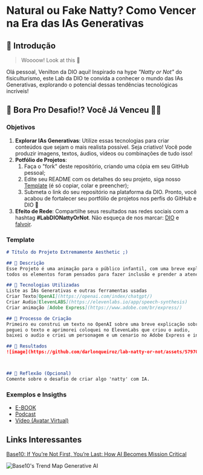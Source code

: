 # Natural ou Fake Natty? Como Vencer na Era das IAs Generativas

## 🚀 Introdução

> Woooow! Look at this 👀

Olá pessoal, Venilton da DIO aqui! Inspirado na hype _"Natty or Not"_ do fisiculturismo, este Lab da DIO te convida a conhecer o mundo das IAs Generativas, explorando o potencial dessas tendências tecnológicas incríveis!

## 🎯 Bora Pro Desafio!? Você Já Venceu 💪🤓

### Objetivos

1. **Explorar IAs Generativas**: Utilize essas tecnologias para criar conteúdos que sejam o mais realista possível. Seja criativo! Você pode produzir imagens, textos, áudios, vídeos ou combinações de tudo isso!
1. **Potfólio de Projetos**:
    1. Faça o "fork" deste repositório, criando uma cópia em seu GitHub pessoal;
    2. Edite seu README com os detalhes do seu projeto, siga nosso [Template](#template) (é só copiar, colar e preencher);
    3. Submeta o link do seu repositório na plataforma da DIO. Pronto, você acabou de fortalecer seu portfólio de projetos nos perfis do GitHub e DIO 🚀
1. **Efeito de Rede**: Compartilhe seus resultados nas redes sociais com a hashtag **#LabDIONattyOrNot**. Não esqueça de nos marcar: [DIO](https://www.linkedin.com/school/dio-makethechange) e [falvojr](https://www.linkedin.com/in/falvojr).

### Template

```markdown
# Título do Projeto Extremamente Aesthetic ;)

## 📒 Descrição
Esse Projeto é uma animação para o público infantil, com uma breve explicação sobre IA Generativa,
todos os elementos foram pensados para fazer inclusão e prender a atenção da criança.

## 🤖 Tecnologias Utilizadas
Liste as IAs Generativas e outras ferramentas usadas
Criar Texto[OpenAI](https://openai.com/index/chatgpt/)
Criar Audio[ElevenLABS](https://elevenlabs.io/app/speech-synthesis)
Criar animação [Adobe Express](https://www.adobe.com/br/express/)

## 🧐 Processo de Criação
Primeiro eu construi um texto no OpenAI sobre uma breve explicação sobre IA Generativa com linguagem infantil,
peguei o texto e aprimorei coloquei no ElevenLabs que criou o audio,
baixei o audio e criei um personagem e um cenario no Adobe Express e inclui o audio.

## 🚀 Resultados
![image](https://github.com/darlonqueiroz/lab-natty-or-not/assets/57970580/f487cc41-ba93-4071-83ea-2ff0ad680bfd)



## 💭 Reflexão (Opcional)
Comente sobre o desafio de criar algo 'natty' com IA.
```

### Exemplos e Insigths



- [E-BOOK](/exemplos/E-BOOK.md)
- [Podcast](/exemplos/PODCAST.md)
- [Vídeo (Avatar Virtual)](/exemplos/VIDEO.md)

## Links Interessantes

[Base10: If You’re Not First, You’re Last: How AI Becomes Mission Critical](https://base10.vc/post/generative-ai-mission-critical/)

![Base10's Trend Map Generative AI](https://github.com/digitalinnovationone/lab-natty-or-not/assets/730492/f4df26e8-f8f7-4419-8252-c69d73ea930c)
